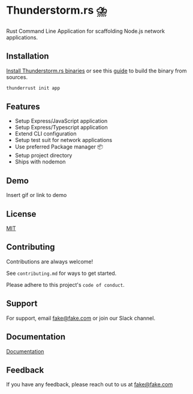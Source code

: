 
# Thunderstorm.rs ⛈️
Rust Command Line Application for scaffolding Node.js network applications. 

## Installation

[Install Thunderstorm.rs binaries](https://example.com) or see this [guide](https://example.com) to build the binary from sources.

    

```bash
thunderrust init app
```


## Features

- Setup Express/JavaScript application
- Setup Express/Typescript application
- Extend CLI configuration
- Setup test suit for network applications
- Use preferred Package manager 📦
- Setup project directory
- Ships with nodemon


## Demo

Insert gif or link to demo


## License

[MIT](https://choosealicense.com/licenses/mit/)


## Contributing

Contributions are always welcome!

See `contributing.md` for ways to get started.

Please adhere to this project's `code of conduct`.


## Support

For support, email fake@fake.com or join our Slack channel.


## Documentation

[Documentation](https://linktodocumentation)


## Feedback

If you have any feedback, please reach out to us at fake@fake.com

